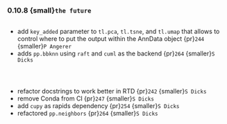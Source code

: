 ### 0.10.8 {small}`the future`

```{rubric} Features
```
* add `key_added` parameter to `tl.pca`, `tl.tsne`, and `tl.umap` that allows to control where to put the output within the AnnData object {pr}`244` {smaller}`P Angerer`
* adds `pp.bbknn` using `raft` and `cuml` as the backend {pr}`264` {smaller}`S Dicks`

```{rubric} Performance
```

```{rubric} Bug fixes
```

```{rubric} Misc
```
* refactor docstrings to work better in RTD {pr}`242` {smaller}`S Dicks`
* remove Conda from CI {pr}`247` {smaller}`S Dicks`
* add `cupy` as rapids dependency {pr}`254` {smaller}`S Dicks`
* refactored `pp.neighbors` {pr}`264` {smaller}`S Dicks`
